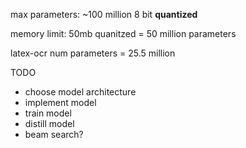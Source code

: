 max parameters: ~100 million 8 bit **quantized**

memory limit: 50mb quanitzed = 50 million parameters

latex-ocr num parameters = 25.5 million

TODO

- choose model architecture
- implement model
- train model
- distill model
- beam search?
